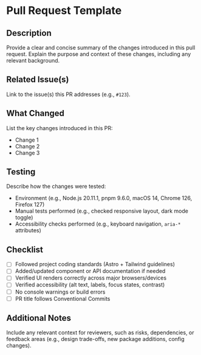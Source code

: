 # Pull Request Template

## Description
Provide a clear and concise summary of the changes introduced in this pull request. Explain the purpose and context of these changes, including any relevant background.

## Related Issue(s)
Link to the issue(s) this PR addresses (e.g., `#123`).

## What Changed
List the key changes introduced in this PR:
- Change 1
- Change 2
- Change 3

## Testing
Describe how the changes were tested:
- Environment (e.g., Node.js 20.11.1, pnpm 9.6.0, macOS 14, Chrome 126, Firefox 127)
- Manual tests performed (e.g., checked responsive layout, dark mode toggle)
- Accessibility checks performed (e.g., keyboard navigation, `aria-*` attributes)

## Checklist
- [ ] Followed project coding standards (Astro + Tailwind guidelines)
- [ ] Added/updated component or API documentation if needed
- [ ] Verified UI renders correctly across major browsers/devices
- [ ] Verified accessibility (alt text, labels, focus states, contrast)
- [ ] No console warnings or build errors
- [ ] PR title follows Conventional Commits

## Additional Notes
Include any relevant context for reviewers, such as risks, dependencies, or feedback areas (e.g., design trade-offs, new package additions, config changes).
